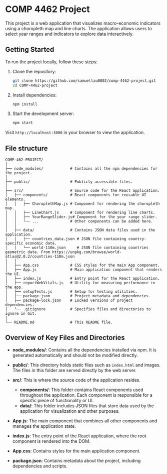 # COMP 4462 Project
This project is a web application that visualizes macro-economic indicators using a choropleth map and line charts. The application allows users to select year ranges and indicators to explore data interactively.

## Getting Started

To run the project locally, follow these steps:

1. Clone the repository:
   ```bash
   git clone https://github.com/samuellau0802/comp-4462-project.git
   cd COMP-4462-project
   ```

2. Install dependencies:
   ```bash
   npm install
   ```

3. Start the development server:
   ```bash
   npm start
   ```

Visit `http://localhost:3000` in your browser to view the application.



## File structure

```plaintext
COMP-462-PROJECT/
│
├── node_modules/            # Contains all the npm dependencies for the project.
│
├── public/                  # Publicly accessible files.
│
├── src/                     # Source code for the React application.
│   ├── components/          # React components for reusable UI elements.
│   │   ├── ChoroplethMap.js # Component for rendering the choropleth map.
│   │   ├── LineChart.js     # Component for rendering line charts.
│   │   ├── YearRangeSlider.js# Component for the year range slider.
│   │   └── ...              # Other components can be added here.
│   │
│   ├── data/                # Contains JSON data files used in the application.
│   │   ├── countries_data.json # JSON file containing country-specific economic data.
│   │   └── world-110m.json     # JSON file containing countries geometric data. From https://unpkg.com/browse/world-atlas@2.0.2/countries-110m.json
│   │
│   ├── App.css              # CSS styles for the main App component.
│   ├── App.js               # Main application component that renders the UI.
│   ├── index.js             # Entry point for the React application.
│   ├── reportWebVitals.js   # Utility for measuring performance in the app.
│   ├── setupTests.js        # Setup for testing utilities.
│   ├── package.json         # Project metadata and dependencies.
│   ├── package-lock.json    # Locked versions of project dependencies.
│   └── .gitignore           # Specifies files and directories to ignore in Git.
│
└── README.md                # This README file.
```

## Overview of Key Files and Directories

- **node_modules/**: Contains all the dependencies installed via npm. It is generated automatically and should not be modified directly.

- **public/**: This directory holds static files such as `index.html` and images. The files in this folder are served directly by the web server.

- **src/**: This is where the source code of the application resides.
  - **components/**: This folder contains React components used throughout the application. Each component is responsible for a specific piece of functionality or UI.
  - **data/**: This folder includes JSON files that store data used by the application for visualization and other purposes.

- **App.js**: The main component that combines all other components and manages the application state.

- **index.js**: The entry point of the React application, where the root component is rendered into the DOM.

- **App.css**: Contains styles for the main application component.

- **package.json**: Contains metadata about the project, including dependencies and scripts.

